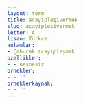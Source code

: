 ```yaml
---
layout: term
title: acayipleşivermek
slug: acayiplesivermek
letter: A
lisan: Türkçe
anlamlar:
- Çabucak acayipleşmek
ozellikler:
- - nesnesiz
ornekler:
- - ''
orneklerkaynak:
- - ''
---
```

